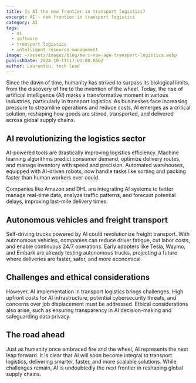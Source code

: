 ```yaml
---
title: Is AI the new frontier in transport logistics?
excerpt: AI - new frontier in transport logistics
category: AI
tags:
  - ai
  - software
  - transport logistics
  - intelligent resource management
image: ~/assets/images/blog/mars-new-age-transport-logistics.webp
publishDate: 2024-10-11T17:01:00.000Z
author: Laurentiu, tech lead
---
```

Since the dawn of time, humanity has strived to surpass its biological limits, from the discovery of fire to the invention of the wheel. Today, the rise of artificial intelligence (AI) marks a transformative moment in various industries, particularly in transport logistics. As businesses face increasing pressure to streamline operations and reduce costs, AI emerges as a critical solution, reshaping how goods are stored, transported, and delivered across global supply chains.



## AI revolutionizing the logistics sector

AI-powered tools are drastically improving logistics efficiency. Machine learning algorithms predict consumer demand, optimize delivery routes, and manage inventory with speed and precision. Automated warehouses, equipped with AI-driven robots, now handle tasks like sorting and packing faster than human workers ever could.



Companies like Amazon and DHL are integrating AI systems to better manage real-time data, analyze traffic patterns, and forecast potential delays, improving last-mile delivery times.



## Autonomous vehicles and freight transport

Self-driving trucks powered by AI could revolutionize freight transport. With autonomous vehicles, companies can reduce driver fatigue, cut labor costs, and enable continuous 24/7 operations. Early adopters like Tesla, Waymo, and Embark are already testing autonomous trucks, projecting a future where deliveries are faster, safer, and more economical.



## Challenges and ethical considerations

However, AI implementation in transport logistics brings challenges. High upfront costs for AI infrastructure, potential cybersecurity threats, and concerns over job displacement must be addressed. Ethical considerations also arise, such as ensuring transparency in AI decision-making and safeguarding data privacy.



## The road ahead

Just as humanity once embraced fire and the wheel, AI represents the next leap forward. It is clear that AI will soon become integral to transport logistics, delivering smarter, faster, and more scalable solutions. While challenges remain, AI is undoubtedly the next frontier in reshaping global supply chains.
